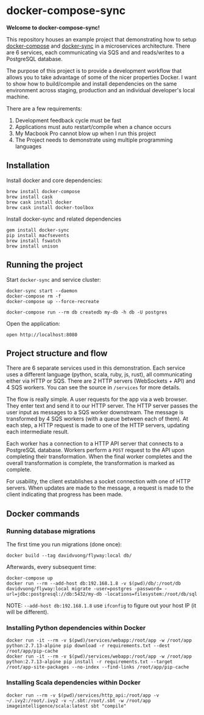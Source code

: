 # docker-compose-sync

**Welcome to docker-compose-sync!**

This repository houses an example project that demonstrating how to setup [docker-compose](https://docs.docker.com/compose/) and [docker-sync](http://docker-sync.io/) in a microservices architecture. There are 6 services, each communicating via SQS and and reads/writes to a PostgreSQL database.

The purpose of this project is to provide a development workflow that allows you to take advantage of some of the nicer properties Docker. I want to show how to build/compile and install dependencies on the same environment across staging, production and an individual developer's local machine.

There are a few requirements:

1. Development feedback cycle must be fast
1. Applications must auto restart/compile when a chance occurs
1. My Macbook Pro cannot blow up when I run this project
1. The Project needs to demonstrate using multiple programming languages

## Installation

Install docker and core dependencies:

```
brew install docker-compose
brew install cask
brew cask install docker
brew cask install docker-toolbox
```

Install docker-sync and related dependencies

```
gem install docker-sync
pip install macfsevents
brew install fswatch
brew install unison
```

## Running the project

Start `docker-sync` and service cluster:

```
docker-sync start --daemon
docker-compose rm -f
docker-compose up --force-recreate
```

```
docker-compose run --rm db createdb my-db -h db -U postgres
```

Open the application:

```
open http://localhost:8080
```

## Project structure and flow

There are 6 separate services used in this demonstration. Each service uses a different language (python, scala, ruby, js, rust), all communicating either via HTTP or SQS. There are 2 HTTP servers (WebSockets + API) and 4 SQS workers. You can see the source in `/services` for more details.

The flow is really simple. A user requests for the app via a web browser. They enter text and send it to our HTTP server. The HTTP server passes the user input as messages to a SQS worker downstream. The message is transformed by 4 SQS workers (with a queue between each of them). At each step, a HTTP request is made to one of the HTTP servers, updating each intermediate result.

Each worker has a connection to a HTTP API server that connects to a PostgreSQL database. Workers perform a `POST` request to the API upon completing their transformation. When the final worker completes and the overall transformation is complete, the transformation is marked as complete.

For usability, the client establishes a socket connection with one of HTTP servers. When updates are made to the message, a request is made to the client indicating that progress has been made.

## Docker commands

### Running database migrations

The first time you run migrations (done once):

```
docker build --tag davidvuong/flyway:local db/
```

Afterwards, every subsequent time:

```
docker-compose up
docker run --rm --add-host db:192.168.1.8 -v $(pwd)/db/:/root/db davidvuong/flyway:local migrate -user=postgres -password= -url=jdbc:postgresql://db:5432/my-db -locations=filesystem:/root/db/sql
```

NOTE: `--add-host db:192.168.1.8` use `ifconfig` to figure out your host IP (it will be different).

### Installing Python dependencies within Docker

```
docker run -it --rm -v $(pwd)/services/webapp:/root/app -w /root/app python:2.7.13-alpine pip download -r requirements.txt --dest /root/app/pip-cache
docker run -it --rm -v $(pwd)/services/webapp:/root/app -w /root/app python:2.7.13-alpine pip install -r requirements.txt --target /root/app-site-packages --no-index --find-links /root/app/pip-cache
```

### Installing Scala dependencies within Docker

```
docker run --rm -v $(pwd)/services/http_api:/root/app -v ~/.ivy2:/root/.ivy2 -v ~/.sbt:/root/.sbt -w /root/app imageintelligence/scala:latest sbt "compile"
```
